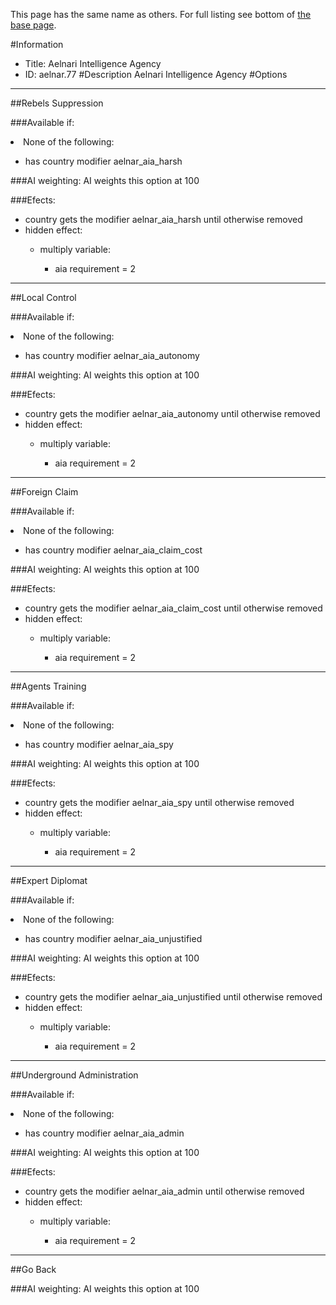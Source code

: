 This page has the same name as others. For full listing see bottom of [the base page](aelnari_intelligence_agency.md).

#Information
 - Title: Aelnari Intelligence Agency
 - ID: aelnar.77
#Description
Aelnari Intelligence Agency
#Options

___
##Rebels Suppression

###Available if:
<li>None of the following:</li><ul><li>has country modifier aelnar_aia_harsh</li></ul>

###AI weighting:
AI weights this option at 100


###Efects:<ul><li>country gets the modifier aelnar_aia_harsh until otherwise removed</li><li>hidden effect:</li><ul><li>multiply variable:</li><ul><li>aia requirement = 2</li></ul></ul></ul>

___
##Local Control

###Available if:
<li>None of the following:</li><ul><li>has country modifier aelnar_aia_autonomy</li></ul>

###AI weighting:
AI weights this option at 100


###Efects:<ul><li>country gets the modifier aelnar_aia_autonomy until otherwise removed</li><li>hidden effect:</li><ul><li>multiply variable:</li><ul><li>aia requirement = 2</li></ul></ul></ul>

___
##Foreign Claim

###Available if:
<li>None of the following:</li><ul><li>has country modifier aelnar_aia_claim_cost</li></ul>

###AI weighting:
AI weights this option at 100


###Efects:<ul><li>country gets the modifier aelnar_aia_claim_cost until otherwise removed</li><li>hidden effect:</li><ul><li>multiply variable:</li><ul><li>aia requirement = 2</li></ul></ul></ul>

___
##Agents Training

###Available if:
<li>None of the following:</li><ul><li>has country modifier aelnar_aia_spy</li></ul>

###AI weighting:
AI weights this option at 100


###Efects:<ul><li>country gets the modifier aelnar_aia_spy until otherwise removed</li><li>hidden effect:</li><ul><li>multiply variable:</li><ul><li>aia requirement = 2</li></ul></ul></ul>

___
##Expert Diplomat

###Available if:
<li>None of the following:</li><ul><li>has country modifier aelnar_aia_unjustified</li></ul>

###AI weighting:
AI weights this option at 100


###Efects:<ul><li>country gets the modifier aelnar_aia_unjustified until otherwise removed</li><li>hidden effect:</li><ul><li>multiply variable:</li><ul><li>aia requirement = 2</li></ul></ul></ul>

___
##Underground Administration

###Available if:
<li>None of the following:</li><ul><li>has country modifier aelnar_aia_admin</li></ul>

###AI weighting:
AI weights this option at 100


###Efects:<ul><li>country gets the modifier aelnar_aia_admin until otherwise removed</li><li>hidden effect:</li><ul><li>multiply variable:</li><ul><li>aia requirement = 2</li></ul></ul></ul>

___
##Go Back

###AI weighting:
AI weights this option at 100

